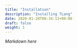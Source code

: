 ```yaml
---
title: "Installation"
description: "Installing TLang"
date: 2020-01-28T00:34:13+09:00
draft: false
weight: 1
---
```


*Markdown here*

